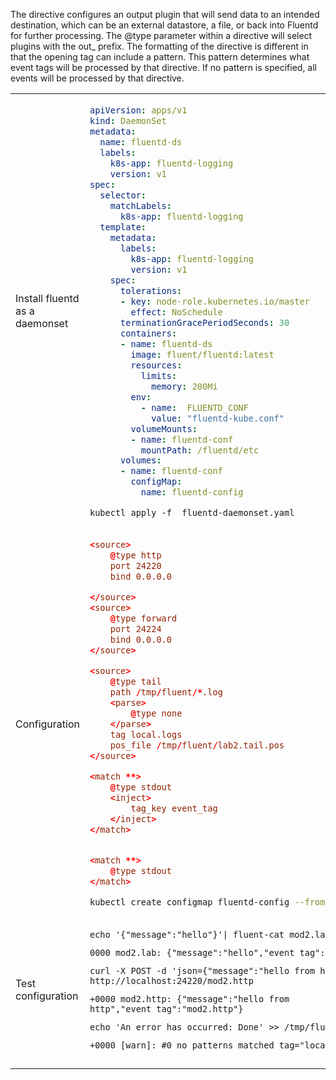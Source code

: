 

The <match> directive configures an output plugin that will send data to an intended destination, which can be an external datastore, a
file, or back into Fluentd for further processing. The @type parameter within a <match> directive will select plugins with the out_
prefix.
The formatting of the <match> directive is different in that the opening tag can include a pattern. This pattern determines what event
tags will be processed by that <match> directive. If no pattern is specified, all events will be processed by that <match> directive.


<table>

<tr>
<td> Install fluentd as a daemonset
<td> 

``` yaml
apiVersion: apps/v1
kind: DaemonSet
metadata:
  name: fluentd-ds
  labels:
    k8s-app: fluentd-logging
    version: v1
spec:
  selector:
    matchLabels:
      k8s-app: fluentd-logging
  template:
    metadata:
      labels:
        k8s-app: fluentd-logging
        version: v1
    spec:
      tolerations:
      - key: node-role.kubernetes.io/master
        effect: NoSchedule
      terminationGracePeriodSeconds: 30
      containers:
      - name: fluentd-ds
        image: fluent/fluentd:latest
        resources:
          limits:
            memory: 200Mi
        env:
          - name:  FLUENTD_CONF
            value: "fluentd-kube.conf"
        volumeMounts:
        - name: fluentd-conf
          mountPath: /fluentd/etc
      volumes:
      - name: fluentd-conf
        configMap:
          name: fluentd-config
```

```
kubectl apply -f  fluentd-daemonset.yaml
```


<tr>
<td> Configuration
<td>

``` conf
<source>  
	@type http  
	port 24220  
	bind 0.0.0.0

</source>
<source>  
	@type forward  
	port 24224  
	bind 0.0.0.0
</source>

<source>
	@type tail
	path /tmp/fluent/*.log
	<parse>
		@type none
	</parse>
	tag local.logs
	pos_file /tmp/fluent/lab2.tail.pos
</source>

<match **>
	@type stdout
	<inject>
		tag_key event_tag
	</inject>
</match>


<match **>  
	@type stdout
</match>

```



``` bash
kubectl create configmap fluentd-config --from-file fluentd-kube.conf
```


<tr>
<td> Test configuration
<td>

```
echo '{"message":"hello"}'| fluent-cat mod2.lab -p 24224 --json
```

```
0000 mod2.lab: {"message":"hello","event_tag":"mod2.lab"}

```


```
curl -X POST -d 'json={"message":"hello from http"}' http://localhost:24220/mod2.http
```

```
+0000 mod2.http: {"message":"hello from http","event_tag":"mod2.http"}
```

```
echo 'An error has occurred: Done' >> /tmp/fluent/error.log
```

```
+0000 [warn]: #0 no patterns matched tag="local.logs"
```

<tr>
<td>
<td>

<tr>
<td>
<td>


</table>